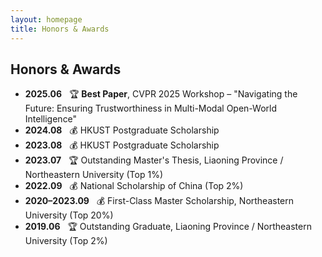 ```yaml
---
layout: homepage
title: Honors & Awards
---
```


## Honors & Awards

- <strong>2025.06</strong> &nbsp; 🏆 <strong>Best Paper</strong>, CVPR 2025 Workshop – "Navigating the Future: Ensuring Trustworthiness in Multi-Modal Open-World Intelligence"
- <strong>2024.08</strong> &nbsp; 💰 HKUST Postgraduate Scholarship
- <strong>2023.08</strong> &nbsp; 💰 HKUST Postgraduate Scholarship
- <strong>2023.07</strong> &nbsp; 🏆 Outstanding Master's Thesis, Liaoning Province / Northeastern University (Top 1%)
- <strong>2022.09</strong> &nbsp; 💰 National Scholarship of China (Top 2%)
- <strong>2020–2023.09</strong> &nbsp; 💰 First-Class Master Scholarship, Northeastern University (Top 20%)
- <strong>2019.06</strong> &nbsp; 🏆 Outstanding Graduate, Liaoning Province / Northeastern University (Top 2%)

